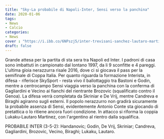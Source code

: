 ```yaml
---
title: "Sky-La probabile di Napoli-Inter, Sensi verso la panchina"
date: 2020-01-06
tags:
- News
- Calcio
categories:
- News
cover : "https://i.ibb.co/6NPszj5/inter-trevisani-sanchez-lautaro-martinez-perfetto-per-lukaku.jpg"
draft: false
---
```


Grande attesa per la partita di sta sera tra Napoli ed Inter.
I padroni di casa sono imbattuti in campionato dal lontano 1997, da li 9 sconfitte e 4 pareggi.
L'ultima gioia nerazzurra risale 2016, dove ci si giocava il pass per la semifinale di Coppa Italia.
Per quanto riguarda la formazione Interista, in difesa - riferisce SkySport - resta vivo il ballottaggio tra Bastoni e Godin, mentre a centrocampo Sensi viaggia verso la panchina con la conferma di Gagliardini e Vecino ai fianchi del rientrante Brozovic (squalificato contro il Genoa). 
La difesa verrà completata da Skriniar e De Vrij, mentre Candreva e Biraghi agiranno sugli esterni.
Il popolo nerazzurro non gradirà sicuramente la probabile assenza di Sensi, evidentemente Antonio Conte sta giocando di pretattica o lo ritiene ancora fuori condizione.
In attacco si riforma la coppia Lukaku-Lautaro Martinez, con l'argentino al rientro dalla squalifica. 

PROBABILE INTER (3-5-2): Handanovic; Godin, De Vrij, Skriniar; Candreva, Gagliardini, Brozovic, Vecino, Biraghi; Lukaku, Lautaro.

